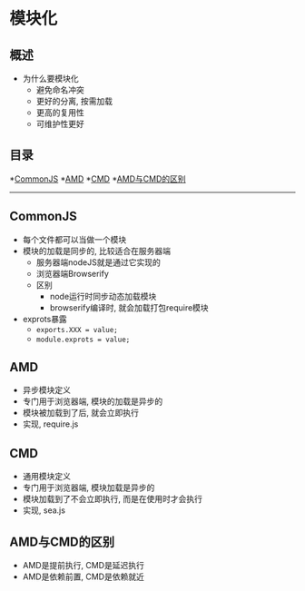 # 模块化
## 概述
* 为什么要模块化
  * 避免命名冲突
  * 更好的分离, 按需加载
  * 更高的复用性
  * 可维护性更好	
## 目录
*[CommonJS](#CommonJS)
*[AMD](#AMD)
*[CMD](#CMD)
*[AMD与CMD的区别](#AMD与CMD的区别)
***

## CommonJS
* 每个文件都可以当做一个模块 
* 模块的加载是同步的, 比较适合在服务器端  
  * 服务器端nodeJS就是通过它实现的
  * 浏览器端Browserify
  * 区别
    * node运行时同步动态加载模块
    * browserify编译时, 就会加载打包require模块
* exprots暴露
  * `exports.XXX = value;`
  * `module.exprots = value;`
## AMD
* 异步模块定义                                                                                                                                                                                                               
* 专门用于浏览器端, 模块的加载是异步的
* 模块被加载到了后, 就会立即执行
* 实现, require.js
## CMD
* 通用模块定义
* 专门用于浏览器端, 模块加载是异步的
* 模块加载到了不会立即执行, 而是在使用时才会执行
* 实现, sea.js
## AMD与CMD的区别
* AMD是提前执行, CMD是延迟执行
* AMD是依赖前置, CMD是依赖就近
